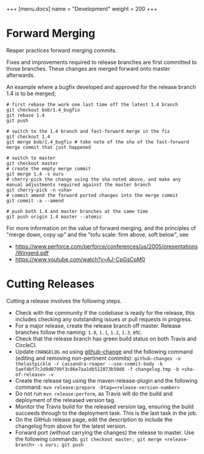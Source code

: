 +++
[menu.docs]
name = "Development"
weight = 200
+++

# Forward Merging

Reaper practices forward merging commits.

Fixes and improvements required to release branches are first committed to those branches. These changes are merged forward onto master afterwards.

An example where a bugfix developed and approved for the release branch 1.4 is to be merged;
```
# first rebase the work one last time off the latest 1.4 branch
git checkout bob/1.4_bugfix
git rebase 1.4
git push

# switch to the 1.4 branch and fast-forward merge in the fix
git checkout 1.4
git merge bob/1.4_bugfix # take note of the sha of the fast-forward merge commit that just happened

# switch to master
git checkout master
# create the empty merge commit
git merge 1.4 -s ours
# cherry-pick the change using the sha noted above, and make any manual adjustments required against the master branch
git cherry-pick -n <sha>
# commit amend the forward ported changes into the merge commit
git commit -a --amend

# push both 1.4 and master branches at the same time
git push origin 1.4 master --atomic
```

For more information on the value of forward merging, and the principles of "merge down, copy up" and the "tofu scale: firm above, soft below", see

 - https://www.perforce.com/perforce/conferences/us/2005/presentations/Wingerd.pdf
 - https://www.youtube.com/watch?v=AJ-CpGsCpM0


# Cutting Releases

Cutting a release involves the following steps.

- Check with the community if the codebase is ready for the release, this includes checking any outstanding issues or pull requests in progress.
- For a major release, create the release branch off master. Release branches follow the naming: `1.0`, `1.1`, `1.2`, `1.3`, etc.
- Check that the release branch has green build status on both Travis and CircleCI.
- Update `CHANGELOG.md` using [github-change](https://github.com/lalitkapoor/github-changes) and the following command (editing and removing non-pertinent commits): `github-changes -o thelastpickle -r cassandra-reaper --use-commit-body -k 5aef4bf7c2d9d0799f3c86e7aa1db512073b50d8 -f changelog.tmp -b <sha-of-release> -v`
- Create the release tag using the maven-release-plugin and the following command: `mvn release:prepare -Dtag=<release-version-number>`
- Do not run `mvn release:perform`, as Travis will do the build and deployment of the released version tag.
- Monitor the Travis build for the released version tag, ensuring the build succeeds through to the deployment task. This is the last task in the job.
- On the GitHub release page, edit the description to include the changelog from above for the latest version.
- Forward port (without carrying the changes) the release to master. Use the following commands: `git checkout master; git merge <release-branch> -s ours; git push`

